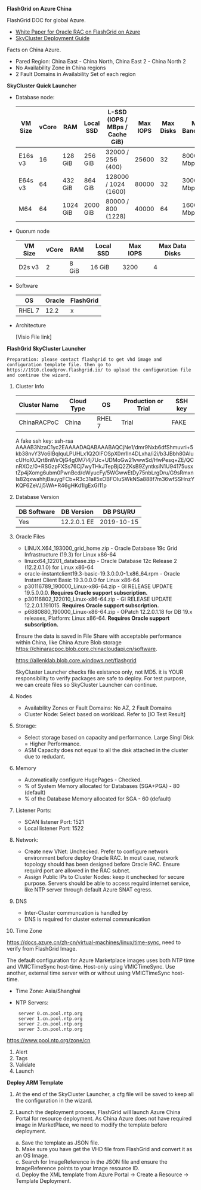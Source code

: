 **FlashGrid on Azure China**

FlashGrid DOC for global Azure.

   - [White Paper for Oracle RAC on FlashGrid on Azure](https://www.flashgrid.io/wp-content/sideuploads/resources/FlashGrid_OracleRAC_in_Azure.pdf)  
   - [SkyCluster Deployment Guide](https://www.flashgrid.io/wp-content/sideuploads/resources/FlashGrid_SkyCluster_Deployment_Guide_for_Azure.pdf)  

Facts on China Azure.

- Pared Region: China East - China North, China East 2 - China North 2
- No Availability Zone in China regions
- 2 Fault Domains in Availability Set of each region 

**SkyCluster Quick Launcher**

- Database node:  

    |  VM Size  | vCore  | RAM      | Local SSD |  L-SSD  (IOPS / MBps / Cache GiB)  | Max IOPS |  Max Disks   | Max Bandwidth  |
    |  ----     | ----   | ----     | ----      |  ----                              | ----     |  ----        |  ----          |
    |  E16s v3  | 16     | 128 GiB  | 256 GiB   |  32000 / 256 (400)                 |  25600   |  32          |  8000 Mbps     |
    |  E64s v3  | 64     | 432 GiB  | 864 GiB   |  128000 / 1024 (1600)              |  80000   |  32          |  30000 Mbps    |
    |  M64      | 64     | 1024 GiB | 2000 GiB  |  80000 / 800 (1228)                |  40000   |  64          |  16000 Mbps    |


- Quorum node

    |  VM Size  | vCore  | RAM      | Local SSD | Max IOPS |  Max Data Disks |
    |  ----     | ----   | ----     | ----      | ----     |  ----       |
    |  D2s v3   | 2      | 8 GiB    | 16 GiB    | 3200     |  4          | 

- Software

    |  OS       | Oracle  | FlashGrid      | 
    |  ----     | ----    | ----           | 
    |  RHEL 7   | 12.2     | x             | 

- Architecture

    [Visio File link]

**FlashGrid SkyCluster Launcher**

    Preparation: please contact flashgrid to get vhd image and configuration template file. then go to https://1910.cloudprov.flashgrid.io/ to upload the configuration file and continue the wizard.


1. Cluster Info

    |  Cluster Name  | Cloud Type  | OS      |  Production or Trial | SSH key |
    |  ----          | ----        | ----    |  ----                |  ----   |
    |  ChinaRACPoC   | China       | RHEL 7  |  Trial               |  FAKE    |

    A fake ssh key: 
    ssh-rsa AAAAB3NzaC1yc2EAAAADAQABAAABAQCjNe1/dmr9Nxb6dfShmuvri+5kb38nvY3Vo6IBqIquLPUHLx1Q2OlFOSpX0m1ln4DLxha/i2i/b3JBbh80AIucUHoXUQrt8nWirOjG4g0M7i4j7Uc+UDMoGw21vwwSd/HwPesq+ZE/QCnRXOz/0+RSGzpFXSs76Cj7wyTHkJTepBjQ2ZKsB9ZyntksiN1U94175usxtZp4jXomg6ubm0PwnBcd/oWyucFy/5WGwwEtDy75nbLrgDru/G9sRmxnls82qxwahhjBauygFCb+R3c31aIl5xOBFOIuSWkNSa888f7m36wfSSHnzYKQF6ZeVJj5WA+R46gHKd1IgExGI11p

2. Database Version

    |  DB Software      | DB Version  | DB PSU/RU      | 
    |  ----             | ----        | ----           | 
    |  Yes              | 12.2.0.1 EE | 2019-10-15     | 

3. Oracle Files

   - LINUX.X64_193000_grid_home.zip - Oracle Database 19c Grid Infrastructure (19.3) for Linux x86-64
   - linuxx64_12201_database.zip - Oracle Database 12c Release 2 (12.2.0.1.0) for Linux x86-64
   - oracle-instantclient19.3-basic-19.3.0.0.0-1.x86_64.rpm - Oracle Instant Client Basic 19.3.0.0.0 for Linux x86-64
   - p30116789_190000_Linux-x86-64.zip - GI RELEASE UPDATE 19.5.0.0.0. **Requires Oracle support subscription.**
   - p30116802_122010_Linux-x86-64.zip - GI RELEASE UPDATE 12.2.0.1.191015. **Requires Oracle support subscription.**
   - p6880880_190000_Linux-x86-64.zip - OPatch 12.2.0.1.18 for DB 19.x releases, Platform: Linux x86-64. **Requires Oracle support subscription.**

    Ensure the data is saved in File Share with acceptable performance within China, like China Azure Blob storage https://chinaracpoc.blob.core.chinacloudapi.cn/software. 

    https://allenklab.blob.core.windows.net/flashgrid


    SkyCluster Launcher checks file existance only, not MD5. it is YOUR responsibility to verify packages are safe to deploy. For test purpose, we can create files so SkyCluster Launcher can continue.

4. Nodes
   -   Availability Zones or Fault Domains: No AZ, 2 Fault Domains
   -   Cluster Node: Select based on workload. Refer to [IO Test Result]

5. Storage:
   - Select storage based on capacity and performance. Large Singl Disk = Higher Performance.
   - ASM Capacity does not equal to all the disk attached in the cluster due to redudant.

6. Memory
   - Automatically configure HugePages - Checked. 
   - % of System Memory allocated for Databases (SGA+PGA) - 80 (default)
   - % of the Database Memory allocated for SGA - 60 (default)

7. Listener Ports: 
   - SCAN listener Port: 1521
   - Local listener Port: 1522

8. Network: 
   - Create new VNet: Unchecked. Prefer to configure network environment before deploy Oracle RAC. In most case, network topology should has been designed before Oracle RAC. Ensure requird port are allowed in the RAC subnet.
   - Assign Public IPs to Cluster Nodes: keep it unchecked for secure purpose. Servers should be able to access requird internet service, like NTP server through default Azure SNAT egress.

9. DNS
    
    - Inter-Cluster communcation is handled by
    - DNS is required for cluster external communication

10. Time Zone

https://docs.azure.cn/zh-cn/virtual-machines/linux/time-sync, need to verify from FlashGrid Image.

The default configuration for Azure Marketplace images uses both NTP time and VMICTimeSync host-time.
Host-only using VMICTimeSync.
Use another, external time server with or without using VMICTimeSync host-time.

- Time Zone: Asia/Shanghai
- NTP Servers: 

	   server 0.cn.pool.ntp.org
	   server 1.cn.pool.ntp.org
	   server 2.cn.pool.ntp.org
	   server 3.cn.pool.ntp.org

https://www.pool.ntp.org/zone/cn

1.  Alert
2.  Tags
3.  Validate
4.  Launch

**Deploy ARM Template**

1. At the end of the SkyCluster Launcher, a cfg file will be saved to keep all the configuration in the wizard. 

2. Launch the deployment process, FlashGrid will launch Azure China Portal for resource deployment. As China Azure does not have required image in MarketPlace, we need to modify the template before deployment. 

    a. Save the template as JSON file.  
    b. Make sure you have get the VHD file from FlashGrid and convert it as an OS Image.  
    c. Search for ImageReference in the JSON file and ensure the ImageReference points to your Image resource ID.  
    d. Deploy the XML template from Azure Portal -> Create a Resource -> Template Deployment.  
